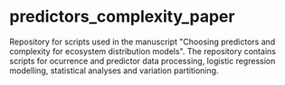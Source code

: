 # predictors_complexity_paper
Repository for scripts used in the manuscript "Choosing predictors and complexity for ecosystem distribution models". The repository contains scripts for ocurrence and predictor data processing, logistic regression modelling, statistical analyses and variation partitioning.
